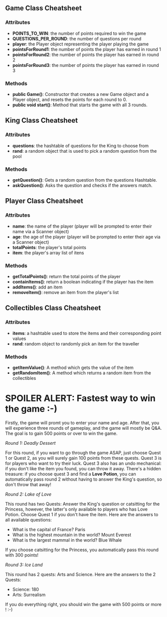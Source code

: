 ## Game Class Cheatsheet
### Attributes
- **POINTS_TO_WIN**: the number of points required to win the game
- **QUESTIONS_PER_ROUND**: the number of questions per round
- **player**: the Player object representing the player playing the game
- **pointsForRound1**: the number of points the player has earned in round 1
- **pointsForRound2**: the number of points the player has earned in round 2
- **pointsForRound3**: the number of points the player has earned in round 3
### Methods
- **public Game()**: Constructor that creates a new Game object and a Player object, and resets the points for each round to 0.
- **public void start()**: Method that starts the game with all 3 rounds.

## King Class Cheatsheet
### Attributes
- **questions**: the hashtable of questions for the King to choose from
- **rand**: a random object that is used to pick a random question from the pool
### Methods
- **getQuestion()**: Gets a random question from the questions Hashtable.
- **askQuestion()**: Asks the question and checks if the answers match.

## Player Class Cheatsheet
### Attributes
- **name**: the name of the player (player will be prompted to enter their name via a Scanner object)
- **age**: the age of the player (player will be prompted to enter their age via a Scanner object)
- **totalPoints**: the player's total points
- **item**: the player's array list of itens
### Methods
- **getTotalPoints()**: return the total points of the player
- **containItems()**: return a boolean indicating if the player has the item
- **addItems()**: add an item 
- **removeItem()**: remove an item from the player's list

## Collectibles Class Cheatsheet
### Attributes
- **items**: a hashtable used to store the items and their corresponding point values
- **rand**: random object to randomly pick an item for the traveller
### Methods
- **getItemValue()**: A method which gets the value of the item
- **getRandomItem()**: A method which returns a random item from the collectibles

# SPOILER ALERT: Fastest way to win the game :-)
Firstly, the game will promt you to enter your name and age. After that, you will experience three rounds of gameplay, and the game will mostly be Q&A. The goal is to gain 500 points or over to win the game.

*Round 1: Deadly Dessert*

For this round, if you want to go through the game ASAP, just choose Quest 1 or Quest 2, as you will surely gain 100 points from these quests. Quest 3 is for players who want to try their luck. Quest 3 also has an undo mechanical: if you don't like the item you found, you can throw it away. There's a hidden treasure: if you choose quest 3 and find a **Love Potion**, you can automatically pass round 2 without having to answer the King's question, so don't throw that away!

*Round 2: Lake of Love*

This round has two Quests: Answer the King's question or catsitting for the Princess, however, the latter's only available to players who has Love Potion. Choose Quest 1 if you don't have the item. Here are the answers to all available questions:

- What is the capital of France? Paris
- What is the highest mountain in the world? Mount Everest
- What is the largest mammal in the world? Blue Whale

If you choose catsitting for the Princess, you automatically pass this round with 300 points!

*Round 3: Ice Land*

This round has 2 quests: Arts and Science. Here are the answers to the 2 Quests:

- Science: 180
- Arts: Surrealism

If you do everything right, you should win the game with 500 points or more ! :-)

